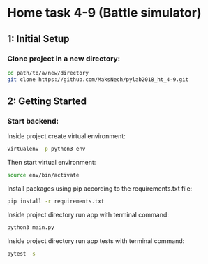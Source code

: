 # Home task 4-9 (Battle simulator)

## 1: Initial Setup

### Clone project in a new directory:
```bash
cd path/to/a/new/directory
git clone https://github.com/MaksNech/pylab2018_ht_4-9.git
```

## 2: Getting Started

### Start backend:
Inside project create virtual environment:
```bash
virtualenv -p python3 env
```
Then start virtual environment:
```bash
source env/bin/activate
```
Install packages using pip according to the requirements.txt file:
```bash
pip install -r requirements.txt
```
Inside project directory run app with terminal command:
```bash
python3 main.py
```
Inside project directory run app tests with terminal command:
```bash
pytest -s
```
